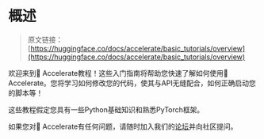 # 概述

> 原文链接：[https://huggingface.co/docs/accelerate/basic_tutorials/overview](https://huggingface.co/docs/accelerate/basic_tutorials/overview)

欢迎来到🤗 Accelerate教程！这些入门指南将帮助您快速了解如何使用🤗 Accelerate。您将学习如何修改您的代码，使其与API无缝配合，如何正确启动您的脚本等！

这些教程假定您具有一些Python基础知识和熟悉PyTorch框架。

如果您对🤗 Accelerate有任何问题，请随时加入我们的[论坛](https://discuss.huggingface.co/c/accelerate/18)并向社区提问。
